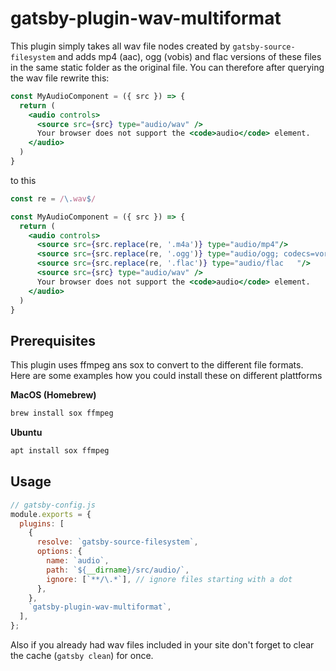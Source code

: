 # gatsby-plugin-wav-multiformat

This plugin simply takes all wav file nodes created by `gatsby-source-filesystem` and adds mp4 (aac), ogg (vobis) and flac versions of these files in the same static folder as the original file. You can therefore after querying the wav file rewrite this:

```jsx
const MyAudioComponent = ({ src }) => {
  return (
    <audio controls>
      <source src={src} type="audio/wav" />
      Your browser does not support the <code>audio</code> element.
    </audio>
  )
}
```

to this

```jsx
const re = /\.wav$/

const MyAudioComponent = ({ src }) => {
  return (
    <audio controls>
      <source src={src.replace(re, '.m4a')} type="audio/mp4"/>
      <source src={src.replace(re, '.ogg')} type="audio/ogg; codecs=vorbis"/>
      <source src={src.replace(re, '.flac')} type="audio/flac	"/>
      <source src={src} type="audio/wav" />
      Your browser does not support the <code>audio</code> element.
    </audio>
  )
}
```

## Prerequisites

This plugin uses ffmpeg ans sox to convert to the different file formats. Here are some examples how you could install these on different plattforms

**MacOS (Homebrew)**

```sh
brew install sox ffmpeg
```

**Ubuntu**

```sh
apt install sox ffmpeg
```

## Usage

```js
// gatsby-config.js
module.exports = {
  plugins: [
    {
      resolve: `gatsby-source-filesystem`,
      options: {
        name: `audio`,
        path: `${__dirname}/src/audio/`,
        ignore: [`**/\.*`], // ignore files starting with a dot
      },
    },
    `gatsby-plugin-wav-multiformat`,
  ],
};
```

Also if you already had wav files included in your site don't forget to clear the cache (`gatsby clean`) for once.
